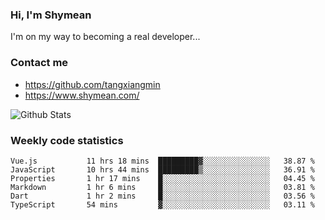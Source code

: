 ### Hi, I'm Shymean

I'm on my way to becoming a real developer...

### Contact me

- <https://github.com/tangxiangmin>
- <https://www.shymean.com/>

![Github Stats](https://github-readme-stats.vercel.app/api?username=tangxiangmin&show_icons=true&theme=dark)


###  Weekly code statistics

<!--START_SECTION:waka-->

```text
Vue.js           11 hrs 18 mins  █████████▓░░░░░░░░░░░░░░░   38.87 %
JavaScript       10 hrs 44 mins  █████████▒░░░░░░░░░░░░░░░   36.91 %
Properties       1 hr 17 mins    █░░░░░░░░░░░░░░░░░░░░░░░░   04.45 %
Markdown         1 hr 6 mins     █░░░░░░░░░░░░░░░░░░░░░░░░   03.81 %
Dart             1 hr 2 mins     █░░░░░░░░░░░░░░░░░░░░░░░░   03.56 %
TypeScript       54 mins         ▓░░░░░░░░░░░░░░░░░░░░░░░░   03.11 %
```

<!--END_SECTION:waka-->